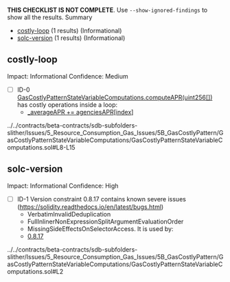 **THIS CHECKLIST IS NOT COMPLETE**. Use `--show-ignored-findings` to show all the results.
Summary
 - [costly-loop](#costly-loop) (1 results) (Informational)
 - [solc-version](#solc-version) (1 results) (Informational)
## costly-loop
Impact: Informational
Confidence: Medium
 - [ ] ID-0
[GasCostlyPatternStateVariableComputations.computeAPR(uint256[])](../../contracts/beta-contracts/sdb-subfolders-slither/Issues/5_Resource_Consumption_Gas_Issues/5B_GasCostlyPattern/GasCostlyPatternStateVariableComputations/GasCostlyPatternStateVariableComputations.sol#L8-L15) has costly operations inside a loop:
	- [_averageAPR += agenciesAPR[index]](../../contracts/beta-contracts/sdb-subfolders-slither/Issues/5_Resource_Consumption_Gas_Issues/5B_GasCostlyPattern/GasCostlyPatternStateVariableComputations/GasCostlyPatternStateVariableComputations.sol#L12)

../../contracts/beta-contracts/sdb-subfolders-slither/Issues/5_Resource_Consumption_Gas_Issues/5B_GasCostlyPattern/GasCostlyPatternStateVariableComputations/GasCostlyPatternStateVariableComputations.sol#L8-L15


## solc-version
Impact: Informational
Confidence: High
 - [ ] ID-1
Version constraint 0.8.17 contains known severe issues (https://solidity.readthedocs.io/en/latest/bugs.html)
	- VerbatimInvalidDeduplication
	- FullInlinerNonExpressionSplitArgumentEvaluationOrder
	- MissingSideEffectsOnSelectorAccess.
It is used by:
	- [0.8.17](../../contracts/beta-contracts/sdb-subfolders-slither/Issues/5_Resource_Consumption_Gas_Issues/5B_GasCostlyPattern/GasCostlyPatternStateVariableComputations/GasCostlyPatternStateVariableComputations.sol#L2)

../../contracts/beta-contracts/sdb-subfolders-slither/Issues/5_Resource_Consumption_Gas_Issues/5B_GasCostlyPattern/GasCostlyPatternStateVariableComputations/GasCostlyPatternStateVariableComputations.sol#L2


